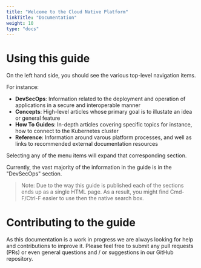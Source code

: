 ```yaml
---
title: "Welcome to the Cloud Native Platform"
linkTitle: "Documentation"
weight: 10
type: "docs"
---
```


# Using this guide

On the left hand side, you should see the various top-level navigation items.

For instance:

* **DevSecOps**: Information related to the deployment and operation of applications in a secure and interoperable manner
* **Concepts**: High-level articles whose primary goal is to illustate an idea or general feature
* **How To Guides**: In-depth articles covering specific topics for instance, how to connect to the Kubernetes cluster
* **Reference**: Information around varous platform processes, and well as links to recommended external documentation resources

Selecting any of the menu items will expand that corresponding section.

Currently, the vast majority of the information in the guide is in the "DevSecOps" section.

> Note: Due to the way this guide is published each of the
> sections ends up as a single HTML page. As a result, you might find
> Cmd-F/Ctrl-F easier to use then the native search box.

# Contributing to the guide

As this documentation is a work in progress we are always looking for help and contributions to improve it. Please feel free to submit any pull requests (PRs) or even general questions and / or suggestions in our GitHub repository.
